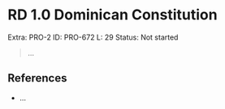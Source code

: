 # RD 1.0 Dominican Constitution

Extra: PRO-2
ID: PRO-672
L: 29
Status: Not started

> …
> 

## References

- …